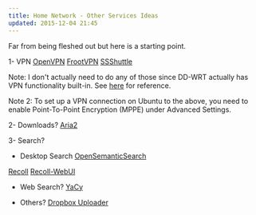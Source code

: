 ```yaml
---
title: Home Network - Other Services Ideas
updated: 2015-12-04 21:45
---
```


Far from being fleshed out but here is a starting point.

1- VPN
[OpenVPN](http://openvpn.net/index.php/open-source/documentation/howto.html)
[FrootVPN](https://www.frootvpn.com)
[SSShuttle](https://github.com/apenwarr/sshuttle)

Note: I don't actually need to do any of those since DD-WRT actually has VPN functionality built-in. See [here](http://www.howtogeek.com/51772/how-to-setup-a-vpn-server-using-a-dd-wrt-router/) for reference.

Note 2: To set up a VPN connection on Ubuntu to the above, you need to enable Point-To-Point Encryption (MPPE) under Advanced Settings.

2- Downloads?
[Aria2](http://aria2.sourceforge.net/)

3- Search?
* Desktop Search
[OpenSemanticSearch](http://www.opensemanticsearch.org/)

[Recoll](http://www.lesbonscomptes.com/recoll/)
[Recoll-WebUI](https://github.com/koniu/recoll-webui/)

* Web Search?
[YaCy](http://www.yacy-websearch.net/wiki/index.php/En:Start)

* Others?
[Dropbox Uploader](https://github.com/andreafabrizi/Dropbox-Uploader)
